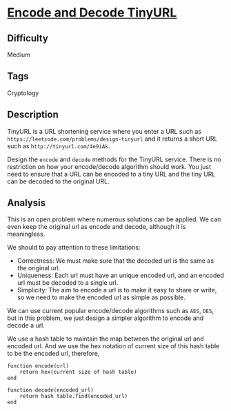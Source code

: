 # [Encode and Decode TinyURL](https://leetcode.com/problems/encode-and-decode-tinyurl/)

## Difficulty

Medium

## Tags

Cryptology

## Description

TinyURL is a URL shortening service where you enter a URL such as `https://leetcode.com/problems/design-tinyurl` and it returns a short URL such as `http://tinyurl.com/4e9iAk`.

Design the `encode` and `decode` methods for the TinyURL service. There is no restriction on how your encode/decode algorithm should work. You just need to ensure that a URL can be encoded to a tiny URL and the tiny URL can be decoded to the original URL.

## Analysis

This is an open problem where numerous solutions can be applied. We can even keep the original url as encode and decode, although it is meaningless.

We should to pay attention to these limitations:
- Correctness: We must make sure that the decoded url is the same as the original url.
- Uniqueness: Each url must have an unique encoded url, and an encoded url must be decoded to a single url.
- Simplicity: The aim to encode a url is to make it easy to share or write, so we need to make the encoded url as simple as possible.

We can use current popular encode/decode algorithms such as `AES`, `DES`, but in this problem, we just design a simpler algorithm to encode and decode a url.

We use a hash table to maintain the map between the original url and encoded url. And we use the hex notation of current size of this hash table to be the encoded url, therefore,
```
function encode(url)
    return hex(current size of hash table)
end

function decode(encoded_url)
    return hash table.find(encoded_url)
end
```
